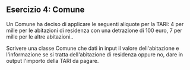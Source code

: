 ## Esercizio 4: Comune

Un Comune ha deciso di applicare le seguenti aliquote per la TARI: 4 per mille per le abitazioni di residenza con una
detrazione di 100 euro, 7 per mille per le altre abitazioni..

Scrivere una classe Comune che dati in input il valore dell'abitazione e l'informazione se si tratta dell'abitazione di
residenza oppure no, dare in output l'importo della TARI da pagare.